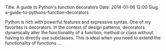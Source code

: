 Title: A guide to Python's function decorators
Date: 2014-01-06 12:00
Slug: a-guide-to-pythons-function-decorators

Python is rich with powerful features and expressive syntax. One of my
favorites is decorators. In the context of design patterns, decorators
dynamically alter the functionality of a function, method or class
without having to directly use subclasses. This is ideal when you need
to extend the functionality of functions ...

</p>

